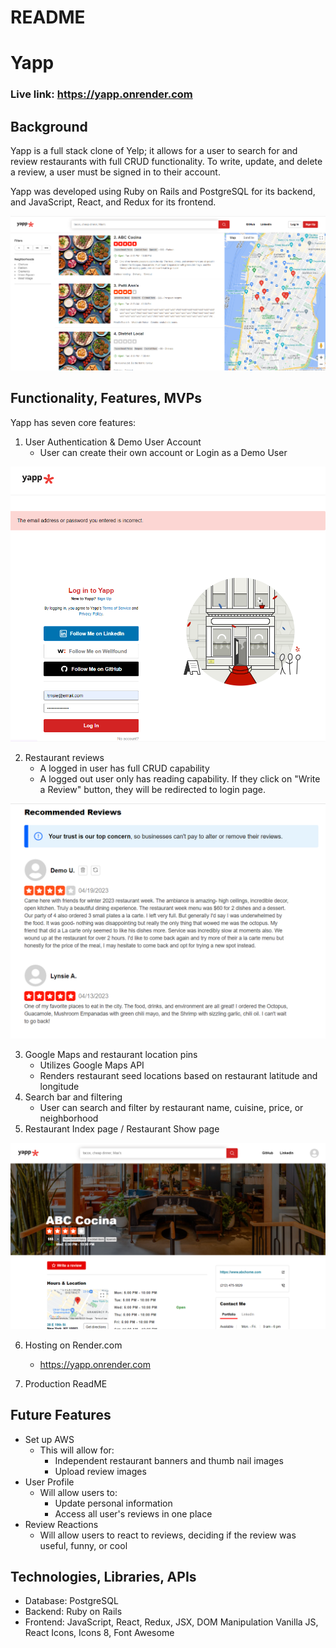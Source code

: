 # README

# Yapp 

### Live link: https://yapp.onrender.com

## Background 
Yapp is a full stack clone of Yelp; it allows for a user to search for and review restaurants with full CRUD functionality. 
To write, update, and delete a review, a user must be signed in to their account. 

Yapp was developed using Ruby on Rails and PostgreSQL for its backend, and JavaScript, React, and Redux for its frontend.


![Yapp restaurant index page](./readme_images/YappIndexPage.png)


## Functionality, Features, MVPs

Yapp has seven core features: 

1. User Authentication & Demo User Account
    - User can create their own account or Login as a Demo User

![User auth](./readme_images/userAuth.png)

2. Restaurant reviews 
    - A logged in user has full CRUD capability 
    - A logged out user only has reading capability. If they click on "Write a Review" button, they will be redirected to login page.

![Logged in as Demo User - restaurant reviews](./readme_images/demoUserReviewCRUD.png)

3. Google Maps and restaurant location pins
    - Utilizes Google Maps API
    - Renders restaurant seed locations based on restaurant latitude and longitude
4. Search bar and filtering
    - User can search and filter by restaurant name, cuisine, price, or neighborhood
5. Restaurant Index page / Restaurant Show page 

![Restaurant show page](./readme_images/restoShowPage.png)

6. Hosting on Render.com
    - https://yapp.onrender.com

7. Production ReadME

## Future Features

- Set up AWS
    - This will allow for: 
        - Independent restaurant banners and thumb nail images 
        - Upload review images 
- User Profile 
    - Will allow users to:
        - Update personal information
        - Access all user's reviews in one place
- Review Reactions
    - Will allow users to react to reviews, deciding if the review was useful, funny, or cool

## Technologies, Libraries, APIs

- Database: PostgreSQL
- Backend: Ruby on Rails
- Frontend: JavaScript, React, Redux, JSX, DOM Manipulation Vanilla JS, React Icons, Icons 8, Font Awesome 


